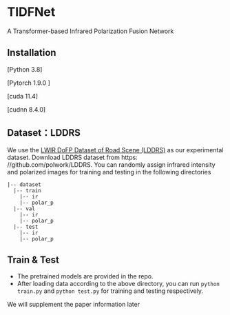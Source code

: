 # TIDFNet
A Transformer-based Infrared Polarization Fusion Network

## Installation
[Python 3.8]

[Pytorch 1.9.0 ]

[cuda 11.4]

[cudnn 8.4.0]

## Dataset：LDDRS
We use the [ LWIR DoFP Dataset of Road Scene (LDDRS)](https://github.com/polwork/LDDRS) as our experimental dataset.
Download LDDRS dataset from https: //github.com/polwork/LDDRS.
You can randomly assign infrared intensity and polarized images for training and testing in the following directories
```
|-- dataset
  |-- train
    |-- ir
    |-- polar_p
  |-- val
    |-- ir
    |-- polar_p
  |-- test
    |-- ir
    |-- polar_p
```    

## Train & Test
* The pretrained models are provided in the repo. 
* After loading data according to the above directory, you can run `python train.py` and `python test.py` for training and testing respectively.

We will supplement the paper information later




